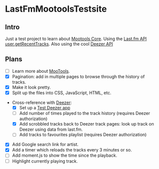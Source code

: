 LastFmMootoolsTestsite
======================

Intro
-----
Just a test project to learn about [Mootools Core](http://mootools.net/docs/core).
Using the [Last.fm API user.getRecentTracks](http://www.last.fm/api/show/user.getRecentTracks).
Also using the cool [Deezer API](http://developers.deezer.com/api/)

Plans
-----
- [ ] Learn more about [MooTools](http://mootools.net/docs/core/Core/Core).
- [x] Pagination: add in multiple pages to browse through the history of tracks.
- [x] Make it look pretty.
- [x] Split up the files into CSS, JavaScript, HTML, etc.            
- Cross-reference with [Deezer](http://www.deezer.com):
  - [x] Set up a [Test Deezer app](http://developers.deezer.com/myapps/app/136181)
  - [ ] Add number of times played to the track history (requires Deezer authorization)
  - [x] Add scrobbled tracks back to Deezer track pages: look up track on Deezer using data from last.fm.
  - [ ] Add tracks to favourites playlist (requires Deezer authorization)
- [x] Add Google search link for artist.
- [x] Add a timer which reloads the tracks every 3 minutes or so.
- [ ] Add moment.js to show the time since the playback.
- [ ] Highlight currently playing track.